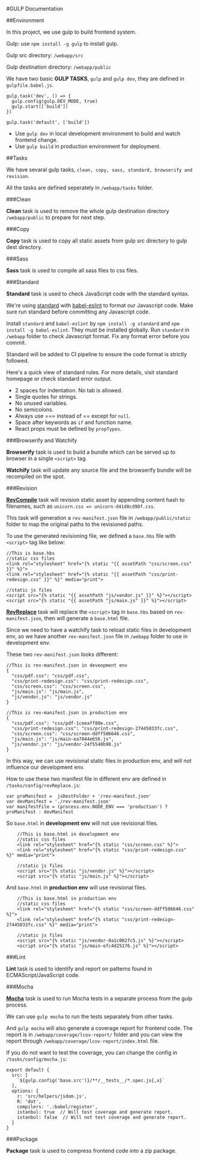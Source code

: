 #GULP Documentation

##Environment

In this project, we use gulp to build frontend system.

Gulp: use `npm install -g gulp` to install gulp.

Gulp src directory: `/webapp/src`

Gulp destination directory: `/webapp/public`

We have two basic **GULP TASKS**, `gulp` and `gulp dev`, they are defined in `gulpfile.babel.js`.

```
gulp.task('dev', () => {
  gulp.config(gulp.DEV_MODE, true)
  gulp.start(['build'])
})

gulp.task('default', ['build'])
```

* Use `gulp dev` in local development environment to build and watch frontend change.
* Use `gulp build` in production environment for deployment.

##Tasks

We have sevaral gulp tasks, `clean, copy, sass, standard, browserify and revision`. 

All the tasks are defined seperately in `/webapp/tasks` folder.

###Clean

**Clean** task is used to remove the whole gulp destination directory `/webapp/public`  to prepare for next step.

###Copy

**Copy** task is used to copy all static assets from gulp src directory to gulp dest directory.

###Sass

**Sass** task is used to compile all sass files to css files.

###Standard

**Standard** task is used to check JavaScript code with the standard syntax.

We're using [standard](https://github.com/feross/standard) with [babel-eslint](https://github.com/babel/babel-eslint) to format our Javascript code. Make sure run standard before committing any Javascript code.

Install `standard` and `babel-eslint` by `npm install -g standard` and `npm install -g babel-eslint`. They must be installed globally. Run `standard` in `/webapp` folder to check Javascript format. Fix any format error before you commit.

Standard will be added to CI pipeline to ensure the code format is strictly followed.

Here's a quick view of standard rules. For more details, visit standard homepage or check standard error output.

* 2 spaces for indentation. No tab is allowed.
* Single quotes for strings.
* No unused variables.
* No semicolons.
* Always use === instead of == except for `null`.
* Space after keywords as `if` and function name.
* React props must be defined by `propTypes`.

###Browserify and Watchify

**Browserify** task is used to build a bundle which can be served up to browser in a single `<script>` tag.

**Watchify** task will update any source file and the browserify bundle will be recompiled on the spot.

###Revision

[**RevCompile**](https://github.com/sindresorhus/gulp-rev) task will revision static asset by appending content hash to filenames, such as `unicorn.css => unicorn-d41d8cd98f.css`.

This task will generation a `rev-manifest.json` file in `/webapp/public/static` folder to map the original paths to the revisioned paths.

To use the generated revisioning file, we defined a  `base.hbs` file with `<script>` tag like below:


	//This is base.hbs
	//static css files
	<link rel="stylesheet" href="{% static "{{ assetPath "css/screen.css" }}" %}">
	<link rel="stylesheet" href="{% static "{{ assetPath "css/print-redesign.css" }}" %}" media="print">

	//static js files
	<script src="{% static "{{ assetPath "js/vendor.js" }}" %}"></script>
	<script src="{% static "{{ assetPath "js/main.js" }}" %}"></script>


[**RevReplace**](https://github.com/sindresorhus/gulp-rev/blob/master/integration.md) task will replace the `<script>` tag in `base.hbs` based on `rev-manifest.json`, then will generate a `base.html` file.

Since we need to have a watchify task to reload static files in development env, so we have another `rev-manifest.json` file in `/webapp` folder to use in development env.

These two `rev-manifest.json` looks different:

```
//This is rev-manifest.json in deveopment env
{
  "css/pdf.css": "css/pdf.css",
  "css/print-redesign.css": "css/print-redesign.css",
  "css/screen.css": "css/screen.css",
  "js/main.js": "js/main.js",
  "js/vendor.js": "js/vendor.js"
}
```

```
//This is rev-manifest.json in production env
{
  "css/pdf.css": "css/pdf-1ceeaff80e.css",
  "css/print-redesign.css": "css/print-redesign-27445033fc.css",
  "css/screen.css": "css/screen-ddff506646.css",
  "js/main.js": "js/main-ea7844e656.js",
  "js/vendor.js": "js/vendor-24f5548b98.js"
}
```

In this way, we can use revisional static files in production env, and will not influence our development env.

How to use these two manifest file in different env are defined in `/tasks/config/revReplace.js`:

```
var proManifest =  jsDestFolder + '/rev-manifest.json'
var devManifest = './rev-manifest.json'
var manifestFile = (process.env.NODE_ENV === 'production') ? proManifest : devManifest
```

So `base.html` in **development env** will not use revisional files.

		
		//This is base.html in development env
		//static css files
		<link rel="stylesheet" href="{% static "css/screen.css" %}">
    	<link rel="stylesheet" href="{% static "css/print-redesign.css" %}" media="print">
		
		//static js files
		<script src="{% static "js/vendor.js" %}"></script>
		<script src="{% static "js/main.js" %}"></script>
		
And `base.html` in **production env** will use revisional files.

		//This is base.html in production env
		//static css files
		<link rel="stylesheet" href="{% static "css/screen-ddff506646.css" %}">
    	<link rel="stylesheet" href="{% static "css/print-redesign-27445033fc.css" %}" media="print">
    	
		//static js files
		<script src="{% static "js/vendor-0a1c002fc5.js" %}"></script>
		<script src="{% static "js/main-efc4d25176.js" %}"></script>
		
		
###Lint

**Lint** task is used to identify and report on patterns found in ECMAScript/JavaScript code.

###Mocha

[**Mocha**](https://github.com/knpwrs/gulp-spawn-mocha) task is used to run Mocha tests in a separate process from the gulp process.

We can use `gulp mocha` to run the tests separately from other tasks.

And `gulp mocha` will also generate a coverage report for frontend code. The report is in `/webapp/coverage/lcov-report/` folder and you can view the report through `/webapp/coverage/lcov-report/index.html` file.

If you do not want to test the coverage, you can change the config in `/tasks/config/mocha.js`:

```
export default {
  src: [
    `${gulp.config('base.src')}/**/__tests__/*.spec.js{,x}`
  ],
  options: {
    r: 'src/helpers/jsdom.js',
    R: 'dot',
    compilers: '.:babel/register',
    istanbul: true  // Will test coverage and generate report.
    istanbul: false  // Will not test coverage and generate report.
  }
}

```

###Package

**Package** task is used to compress frontend code into a zip package.

